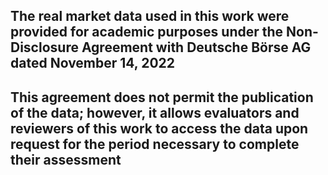 ## The real market data used in this work were provided for academic purposes under the Non-Disclosure Agreement with Deutsche Börse AG dated November 14, 2022
## This agreement does not permit the publication of the data; however, it allows evaluators and reviewers of this work to access the data upon request for the period necessary to complete their assessment
